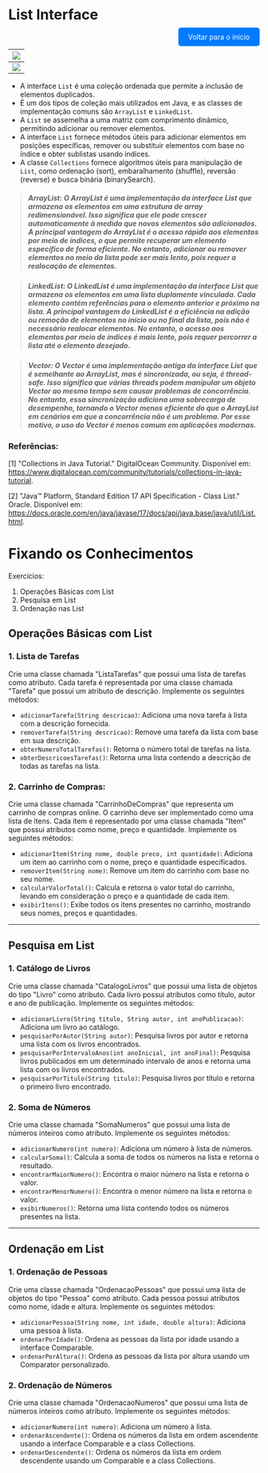 # List Interface

<p align="right">
  <a href="https://github.com/ClaudioMendonca-Eng/dio-collections-java-api" style="text-decoration: none; background-color: #007bff; color: white; padding: 10px 20px; border-radius: 5px;">Voltar para o início</a>
</p>

<p align="center">

| [![](https://mermaid.ink/img/pako:eNqlk0tzmzAQgP-KRrmCR7xiWx0fjO0kZNJL4-mh0IMMS9EAEhWituPxf68MZOpJk1N0YMTq22939DjhVGaAKc4ruU8LpjTarhOBzNhG8QMHxVRaHJHM0UpWFaSaS4HuFKthL1WJuECP7A_7SSnNpXSQbdso2m6-LcOnzaBpu90vxZriTTjjapRtwyGyjCNtyu0qGG1osUBR3VRQg9Ct-VugMP7XxStlxiAI30lYxU-81SM6YCtkT9DmoEFkrZna6C5eKsWOPfgBcm80ooTsirl_yzwMmjX87qCDj0xR_N20L9W4Hr3T82P8rFlajoTJHDdSHytAS5TzqqI3OezS7NZqtZIl0BtCyDi39zzTBXWbg5XKSqp-7doQftqw-oRh-KYVa9s15OhygLkU2m75C1CXNPrL_4RzhXiBQbCFa1A145m5uadLQoJ1YbYwwdRMM6bKBCfibDjWafl8FCmmWnVg4a7JmIY1Z-ZS1q_BhglMT_iA6dyfTF2fOEEwDxyP-IGFj5g65HYynzpu4Lgzz_cImZ8t_CKlEZDJbOp6ru8HM993p8T3LAwZNyf8dXhY_fvqS_zoEy4Vz38BtScTiw?type=png)](https://mermaid.live/edit#pako:eNqlk0tzmzAQgP-KRrmCR7xiWx0fjO0kZNJL4-mh0IMMS9EAEhWituPxf68MZOpJk1N0YMTq22939DjhVGaAKc4ruU8LpjTarhOBzNhG8QMHxVRaHJHM0UpWFaSaS4HuFKthL1WJuECP7A_7SSnNpXSQbdso2m6-LcOnzaBpu90vxZriTTjjapRtwyGyjCNtyu0qGG1osUBR3VRQg9Ct-VugMP7XxStlxiAI30lYxU-81SM6YCtkT9DmoEFkrZna6C5eKsWOPfgBcm80ooTsirl_yzwMmjX87qCDj0xR_N20L9W4Hr3T82P8rFlajoTJHDdSHytAS5TzqqI3OezS7NZqtZIl0BtCyDi39zzTBXWbg5XKSqp-7doQftqw-oRh-KYVa9s15OhygLkU2m75C1CXNPrL_4RzhXiBQbCFa1A145m5uadLQoJ1YbYwwdRMM6bKBCfibDjWafl8FCmmWnVg4a7JmIY1Z-ZS1q_BhglMT_iA6dyfTF2fOEEwDxyP-IGFj5g65HYynzpu4Lgzz_cImZ8t_CKlEZDJbOp6ru8HM993p8T3LAwZNyf8dXhY_fvqS_zoEy4Vz38BtScTiw)|
|:---:|
| [![](https://mermaid.ink/img/pako:eNplkU1PwzAMhv9KZK7dlH6mDUd2QYITHAYrhyxx12ppU6Wp9qX9d7J2ICQixbLePH4txxeQRiFwqLQ5yFpYR95XZUf8meMwbndW9DV5wR12ahbXm-fOoa2ExK9Z-dgQ8qTFMBByV37hKd7N3EkjWZOq0Zo_VLiVKgsGZ80e-QOl9J4vDo1yNY_6YyCNNnZ6mx3krccKK1IZ42_nFkNzRh7R3j3-J8I_SJx6BAJo0baiUX7ky62gBFdjiyVwnyph9yWU3dVzYnTm7dRJ4M6OGMDYK-Fw1Qj_He2P2IsO-AWOwNMljVMaFzTOk4yypAjgBDyMlknEsrQIC8aKnIb5NYCzMd4gXFKWRyxJ8jxJClpkLABUjTP2dd7ItJipxedUUAk94PUbaKqEuw?type=png)](https://mermaid.live/edit#pako:eNplkU1PwzAMhv9KZK7dlH6mDUd2QYITHAYrhyxx12ppU6Wp9qX9d7J2ICQixbLePH4txxeQRiFwqLQ5yFpYR95XZUf8meMwbndW9DV5wR12ahbXm-fOoa2ExK9Z-dgQ8qTFMBByV37hKd7N3EkjWZOq0Zo_VLiVKgsGZ80e-QOl9J4vDo1yNY_6YyCNNnZ6mx3krccKK1IZ42_nFkNzRh7R3j3-J8I_SJx6BAJo0baiUX7ky62gBFdjiyVwnyph9yWU3dVzYnTm7dRJ4M6OGMDYK-Fw1Qj_He2P2IsO-AWOwNMljVMaFzTOk4yypAjgBDyMlknEsrQIC8aKnIb5NYCzMd4gXFKWRyxJ8jxJClpkLABUjTP2dd7ItJipxedUUAk94PUbaKqEuw) |


- A interface <code>List</code> é uma coleção ordenada que permite a inclusão de elementos duplicados.
- É um dos tipos de coleção mais utilizados em Java, e as classes de implementação comuns são <code>ArrayList</code> e <code>LinkedList</code>.
- A <code>List</code> se assemelha a uma matriz com comprimento dinâmico, permitindo adicionar ou remover elementos.
- A interface <code>List</code> fornece métodos úteis para adicionar elementos em posições específicas, remover ou substituir elementos com base no índice e obter sublistas usando índices.
- A classe <code>Collections</code> fornece algoritmos úteis para manipulação de <code>List</code>, como ordenação (sort), embaralhamento (shuffle), reversão (reverse) e busca binária (binarySearch).

> ##### *ArrayList*: O ArrayList é uma implementação da interface List que armazena os elementos em uma estrutura de array redimensionável. Isso significa que ele pode crescer automaticamente à medida que novos elementos são adicionados. A principal vantagem do ArrayList é o acesso rápido aos elementos por meio de índices, o que permite recuperar um elemento específico de forma eficiente. No entanto, adicionar ou remover elementos no meio da lista pode ser mais lento, pois requer a realocação de elementos.

> ##### *LinkedList*: O LinkedList é uma implementação da interface List que armazena os elementos em uma lista duplamente vinculada. Cada elemento contém referências para o elemento anterior e próximo na lista. A principal vantagem do LinkedList é a eficiência na adição ou remoção de elementos no início ou no final da lista, pois não é necessário realocar elementos. No entanto, o acesso aos elementos por meio de índices é mais lento, pois requer percorrer a lista até o elemento desejado.

> ##### *Vector*: O Vector é uma implementação antiga da interface List que é semelhante ao ArrayList, mas é sincronizada, ou seja, é thread-safe. Isso significa que várias threads podem manipular um objeto Vector ao mesmo tempo sem causar problemas de concorrência. No entanto, essa sincronização adiciona uma sobrecarga de desempenho, tornando o Vector menos eficiente do que o ArrayList em cenários em que a concorrência não é um problema. Por esse motivo, o uso do Vector é menos comum em aplicações modernas.

### Referências:

[1] "Collections in Java Tutorial." DigitalOcean Community. Disponível em: https://www.digitalocean.com/community/tutorials/collections-in-java-tutorial.

[2] "Java™ Platform, Standard Edition 17 API Specification - Class List." Oracle. Disponível em: https://docs.oracle.com/en/java/javase/17/docs/api/java.base/java/util/List.html.

# Fixando os Conhecimentos

Exercícios:

1. Operações Básicas com List
2. Pesquisa em List
3. Ordenação nas List

## Operações Básicas com List

### 1. Lista de Tarefas
<p>Crie uma classe chamada "ListaTarefas" que possui uma lista de tarefas como atributo. Cada tarefa é representada por uma classe chamada "Tarefa" que possui um atributo de descrição. Implemente os seguintes métodos:

- `adicionarTarefa(String descricao)`: Adiciona uma nova tarefa à lista com a descrição fornecida.
- `removerTarefa(String descricao)`: Remove uma tarefa da lista com base em sua descrição.
- `obterNumeroTotalTarefas()`: Retorna o número total de tarefas na lista.
- `obterDescricoesTarefas()`: Retorna uma lista contendo a descrição de todas as tarefas na lista.
</p>

### 2. Carrinho de Compras:

<p>Crie uma classe chamada "CarrinhoDeCompras" que representa um carrinho de compras online. O carrinho deve ser implementado como uma lista de itens. Cada item é representado por uma classe chamada "Item" que possui atributos como nome, preço e quantidade. Implemente os seguintes métodos:

- `adicionarItem(String nome, double preco, int quantidade)`: Adiciona um item ao carrinho com o nome, preço e quantidade especificados.
- `removerItem(String nome)`: Remove um item do carrinho com base no seu nome.
- `calcularValorTotal()`: Calcula e retorna o valor total do carrinho, levando em consideração o preço e a quantidade de cada item.
- `exibirItens()`: Exibe todos os itens presentes no carrinho, mostrando seus nomes, preços e quantidades.
</p>

----

## Pesquisa em List

### 1. Catálogo de Livros

<p>Crie uma classe chamada "CatalogoLivros" que possui uma lista de objetos do tipo "Livro" como atributo. Cada livro possui atributos como título, autor e ano de publicação. Implemente os seguintes métodos:

- `adicionarLivro(String titulo, String autor, int anoPublicacao)`: Adiciona um livro ao catálogo.
- `pesquisarPorAutor(String autor)`: Pesquisa livros por autor e retorna uma lista com os livros encontrados.
- `pesquisarPorIntervaloAnos(int anoInicial, int anoFinal)`: Pesquisa livros publicados em um determinado intervalo de anos e retorna uma lista com os livros encontrados.
- `pesquisarPorTitulo(String titulo)`: Pesquisa livros por título e retorna o primeiro livro encontrado.
</p>

### 2. Soma de Números

<p>Crie uma classe chamada "SomaNumeros" que possui uma lista de números inteiros como atributo. Implemente os seguintes métodos:

- `adicionarNumero(int numero)`: Adiciona um número à lista de números.
- `calcularSoma()`: Calcula a soma de todos os números na lista e retorna o resultado.
- `encontrarMaiorNumero()`: Encontra o maior número na lista e retorna o valor.
- `encontrarMenorNumero()`: Encontra o menor número na lista e retorna o valor.
- `exibirNumeros()`: Retorna uma lista contendo todos os números presentes na lista.

-------

## Ordenação em List

### 1. Ordenação de Pessoas

<p>Crie uma classe chamada "OrdenacaoPessoas" que possui uma lista de objetos do tipo "Pessoa" como atributo. Cada pessoa possui atributos como nome, idade e altura. Implemente os seguintes métodos:

- `adicionarPessoa(String nome, int idade, double altura)`: Adiciona uma pessoa à lista.
- `ordenarPorIdade()`: Ordena as pessoas da lista por idade usando a interface Comparable.
- `ordenarPorAltura()`: Ordena as pessoas da lista por altura usando um Comparator personalizado.
</p>

### 2. Ordenação de Números

<p>Crie uma classe chamada "OrdenacaoNumeros" que possui uma lista de números inteiros como atributo. Implemente os seguintes métodos:

- `adicionarNumero(int numero)`: Adiciona um número à lista.
- `ordenarAscendente()`: Ordena os números da lista em ordem ascendente usando a interface Comparable e a class Collections.
- `ordenarDescendente()`: Ordena os números da lista em ordem descendente usando um Comparable e a class Collections.
</p>


